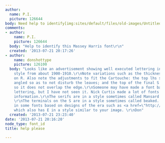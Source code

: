```yaml
---
author:
  name: P.I.
  picture: 126644
body: Need help to identify[img:sites/default/files/old-images/Untitled-3_5933.jpg]
comments:
- author:
    name: P.I.
    picture: 126644
  body: "Help to identify this Massey Harris font\r\n"
  created: '2013-07-21 20:17:26'
- author:
    name: donshottype
    picture: 126100
  body: "Looks like an advertisement showing well executed lettering in a fashionable
    style from about 1900-1910.\r\nNote variations such as the thickness of the leg
    on R. Also note the adjustments to fit the Cartouche: the top lhs serif on M is
    angled so as to not disturb the leaves; and the top of the final S is squeezed
    so it does not overlap the edge.\r\nSomeone may have made a font based on the
    lettering, but I have not seen it. Nick Curtis made a lot of fonts made on less
    information.\r\nThe serifs are in a style sometimes called Mansard or Detroit.
    \r\nThe terminals on the S are in a style sometimes called beaked. This is found
    in some fonts based on designs of the era such as <a href=\"http://www.myfonts.com/fonts/ef-typeshop/verona/\">Verona</a>,
    which also has E in a style similar to your image. \r\nDon"
  created: '2013-07-21 23:23:40'
date: '2013-07-21 20:16:20'
node_type: font_id
title: help please

---
```

